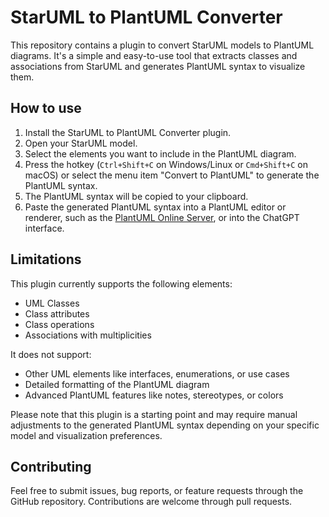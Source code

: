 # StarUML to PlantUML Converter

This repository contains a plugin to convert StarUML models to PlantUML diagrams.
It's a simple and easy-to-use tool that extracts classes and associations from StarUML and generates PlantUML syntax to visualize them.

## How to use

1. Install the StarUML to PlantUML Converter plugin.
2. Open your StarUML model.
3. Select the elements you want to include in the PlantUML diagram.
4. Press the hotkey (`Ctrl+Shift+C` on Windows/Linux or `Cmd+Shift+C` on macOS) or select the menu item "Convert to PlantUML" to generate the PlantUML syntax.
5. The PlantUML syntax will be copied to your clipboard.
6. Paste the generated PlantUML syntax into a PlantUML editor or renderer, such as the [PlantUML Online Server](https://www.plantuml.com/plantuml/), or into the ChatGPT interface.

## Limitations

This plugin currently supports the following elements:
- UML Classes
- Class attributes
- Class operations
- Associations with multiplicities

It does not support:
- Other UML elements like interfaces, enumerations, or use cases
- Detailed formatting of the PlantUML diagram
- Advanced PlantUML features like notes, stereotypes, or colors

Please note that this plugin is a starting point and may require manual adjustments to the generated PlantUML syntax depending on your specific model and visualization preferences.

## Contributing

Feel free to submit issues, bug reports, or feature requests through the GitHub repository.
Contributions are welcome through pull requests.
